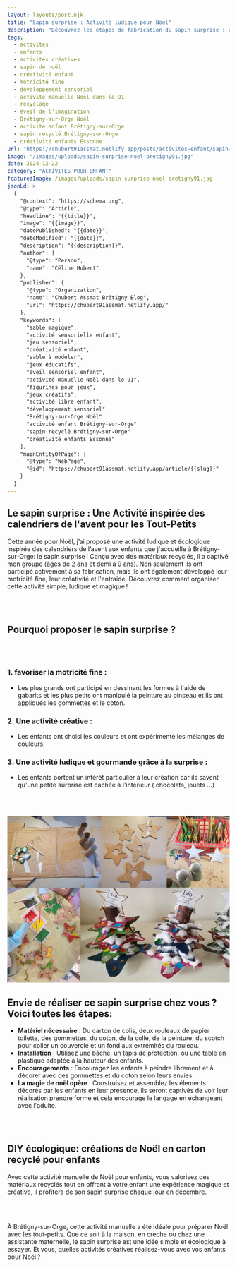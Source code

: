 ```yaml
---
layout: layouts/post.njk
title: "Sapin surprise : Activité ludique pour Nöel"
description: "Découvrez les étapes de fabrication du sapin surprise : une activité créative idéale pour noël, favorisant la motricité fine."
tags: 
  - activites
  - enfants
  - activités créatives
  - sapin de noël
  - créativité enfant
  - motricité fine
  - développement sensoriel
  - activité manuelle Noël dans le 91
  - recyclage
  - éveil de l'imagination
  - Brétigny-sur-Orge Noël
  - activité enfant Brétigny-sur-Orge
  - sapin recyclé Brétigny-sur-Orge
  - créativité enfants Essonne
url: "https://chubert91assmat.netlify.app/posts/activites-enfant/sapin-surprise-noel-bretigny91/"
image: "/images/uploads/sapin-surprise-noel-bretigny91.jpg"
date: 2024-12-22
category: "ACTIVITÉS POUR ENFANT"
featuredImage: /images/uploads/sapin-surprise-noel-bretigny91.jpg
jsonLd: >
  {
    "@context": "https://schema.org",
    "@type": "Article",
    "headline": "{{title}}",
    "image": "{{image}}",
    "datePublished": "{{date}}",
    "dateModified": "{{date}}",
    "description": "{{description}}",
    "author": {
      "@type": "Person",
      "name": "Céline Hubert"
    },
    "publisher": {
      "@type": "Organization",
      "name": "Chubert Assmat Brétigny Blog",
      "url": "https://chubert91assmat.netlify.app/"
    },
    "keywords": [
      "sable magique", 
      "activité sensorielle enfant", 
      "jeu sensoriel", 
      "créativité enfant", 
      "sable à modeler", 
      "jeux éducatifs", 
      "éveil sensoriel enfant", 
      "activité manuelle Noël dans le 91", 
      "figurines pour jeux", 
      "jeux créatifs", 
      "activité libre enfant", 
      "développement sensoriel"
      "Brétigny-sur-Orge Noël"
      "activité enfant Brétigny-sur-Orge"
      "sapin recyclé Brétigny-sur-Orge"
      "créativité enfants Essonne"
    ],
    "mainEntityOfPage": {
      "@type": "WebPage",
      "@id": "https://chubert91assmat.netlify.app/article/{{slug}}"
    }
  }
---
```



## **Le sapin surprise : Une Activité inspirée des calendriers de l'avent pour les Tout-Petits**
Cette année pour Noël, j’ai proposé une activité ludique et écologique inspirée des calendriers de l’avent aux enfants que j'accueille à Brétigny-sur-Orge: le sapin surprise ! Conçu avec des matériaux recyclés, il a captivé mon groupe (âgés de 2 ans et demi à 9 ans). Non seulement ils ont participé activement à sa fabrication, mais ils ont également développé leur motricité fine, leur créativité et l'entraide. Découvrez comment organiser cette activité simple, ludique et magique !


<br><br>


## **Pourquoi proposer le sapin surprise ?**


<br><br>


### **1. favoriser la motricité fine :**
- Les plus grands ont participé en dessinant les formes à l'aide de gabarits et les plus petits ont manipulé la peinture au pinceau et ils ont appliqués les gommettes et le coton.

### **2. Une activité créative  :**
- Les enfants ont choisi les couleurs et ont expérimenté les mélanges de couleurs.

### **3. Une activité ludique et gourmande grâce à la surprise  :**
- Les enfants portent un intérêt particulier à leur création car ils savent qu'une petite surprise est cachée à l'intérieur ( chocolats, jouets ...) 


<br><br>


![Découvrez les étapes de fabrication du sapin surprise, une activité manuelle réalisée à Brétigny-sur-Orge avec des enfants de 2 à 9 ans, idéale pour préparer Noël](/images/uploads/sapin-surprise-noel-bretigny91-etapes.jpg)



## **Envie de réaliser ce sapin surprise chez vous ? Voici toutes les étapes:**
- **Matériel nécessaire** : Du carton de colis, deux rouleaux de papier toilette, des gommettes, du coton, de la colle, de la peinture, du scotch pour coller un couvercle et un fond aux extrémités du rouleau.
- **Installation** : Utilisez une bâche, un tapis de protection, ou une table en plastique adaptée à la hauteur des enfants.
- **Encouragements** : Encouragez les enfants à peindre librement et à décorer avec des gommettes et du coton selon leurs envies.
- **La magie de noël opère** : Construisez et assemblez les élements décorés par les enfants en leur présence, ils seront captivés de voir leur réalisation prendre forme et cela encourage le langage en échangeant avec l'adulte.

<br><br>

## **DIY écologique: créations de Noël en carton recyclé pour enfants**
Avec cette activité manuelle de Noël pour enfants, vous valorisez des matériaux recyclés tout en offrant à votre enfant une expérience magique et créative, il profitera de son sapin surprise chaque jour en décembre.

<br><br>

À Brétigny-sur-Orge, cette activité manuelle a été idéale pour préparer Noël avec les tout-petits. Que ce soit à la maison, en crèche ou chez une assistante maternelle, le sapin surprise est une idée simple et écologique à essayer.
Et vous, quelles activités créatives réalisez-vous avec vos enfants pour Noël ?



